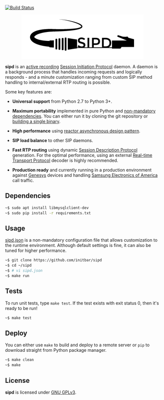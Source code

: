 [![Build Status](https://travis-ci.org/initbar/sipd.svg?branch=master)](https://travis-ci.org/initbar/sipd)
<p align="center">
  <img src="./docs/logo.png">
</p>

**sipd** is an [active recording](https://en.wikipedia.org/wiki/VoIP_recording) [Session Initiation Protocol](https://www.ietf.org/rfc/rfc3261.txt) daemon. A daemon is a background process that handles incoming requests and logically responds - and a minute customization ranging from custom SIP method handling to internal/external RTP routing is possible.

Some key features are:

- **Universal support** from Python 2.7 to Python 3+.

- **Maximum portability** implemented in pure Python and [non-mandatory dependencies](./requirements.txt). You can either run it by cloning the git repository or [building a single binary](#deploy).

- **High performance** using [reactor asynchronous design pattern](https://en.wikipedia.org/wiki/Reactor_pattern).

- **SIP load balance** to other SIP daemons.

- **Fast RTP routing** using dynamic [Session Description Protocol](https://en.wikipedia.org/wiki/Session_Description_Protocol) generation. For the optimal performance, using an external [Real-time Transport Protocol](https://en.wikipedia.org/wiki/Real-time_Transport_Protocol) decoder is highly recommended.

- **Production ready** and currently running in a production environment against [Genesys](http://www.genesys.com) devices and handling [Samsung Electronics of America](http://www.samsung.com) call traffic.

## Dependencies

```bash
~$ sudo apt install libmysqlclient-dev
~$ sudo pip install -r requirements.txt
```

## Usage

[sipd.json](./sipd.json) is a non-mandatory configuration file that allows customization to the runtime environment. Although default settings is fine, it can also be tuned for higher performance.

```bash
~$ git clone https://github.com/initbar/sipd
~$ cd ~/sipd
~$ # vi sipd.json
~$ make run
```

## Tests

To run unit tests, type `make test`. If the test exists with exit status 0, then it's ready to be run!

```bash
~$ make test
```

## Deploy

You can either use `make` to build and deploy to a remote server or `pip` to download straight from Python package manager.

```bash
~$ make clean
~$ make
```

## License
**sipd** is licensed under [GNU GPLv3](./LICENSE.md).
